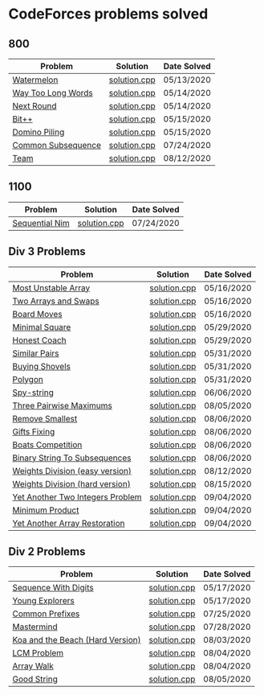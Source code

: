 # CodeForces problems solved

## 800

| Problem                                | Solution                         | Date Solved |
| -------------------------------------- | -------------------------------- | ----------- |
| [Watermelon][watermelon1]              | [solution.cpp][watermelon2]      | 05/13/2020  |
| [Way Too Long Words][waytoolongwords1] | [solution.cpp][waytoolongwords2] | 05/14/2020  |
| [Next Round][nextround1]               | [solution.cpp][nextround2]       | 05/14/2020  |
| [Bit++][bit++1]                        | [solution.cpp][bit++2]           | 05/15/2020  |
| [Domino Piling][dominopiling1]         | [solution.cpp][dominopiling2]    | 05/15/2020  |
| [Common Subsequence][subsequence1]     | [solution.cpp][subsequence2]     | 07/24/2020  |
| [Team][team1]                          | [solution.cpp][team2]            | 08/12/2020  |

## 1100

| Problem                          | Solution                       | Date Solved |
| -------------------------------- | ------------------------------ | ----------- |
| [Sequential Nim][sequentialnim1] | [solution.cpp][sequentialnim2] | 07/24/2020  |

## Div 3 Problems

| Problem                                          | Solution                          | Date Solved |
| ------------------------------------------------ | --------------------------------- | ----------- |
| [Most Unstable Array][unstablearray1]            | [solution.cpp][unstablearray2]    | 05/16/2020  |
| [Two Arrays and Swaps][twoarrays1]               | [solution.cpp][twoarrays2]        | 05/16/2020  |
| [Board Moves][boardmoves1]                       | [solution.cpp][boardmoves2]       | 05/16/2020  |
| [Minimal Square][minimalsquare1]                 | [solution.cpp][minimalsquare2]    | 05/29/2020  |
| [Honest Coach][honestcoach1]                     | [solution.cpp][honestcoach2]      | 05/29/2020  |
| [Similar Pairs][similarpairs1]                   | [solution.cpp][similarpairs2]     | 05/31/2020  |
| [Buying Shovels][buyingshovels1]                 | [solution.cpp][buyingshovels2]    | 05/31/2020  |
| [Polygon][polygon1]                              | [solution.cpp][polygon2]          | 05/31/2020  |
| [Spy-string][spystring1]                         | [solution.cpp][spystring2]        | 06/06/2020  |
| [Three Pairwise Maximums][threepairwisemax1]     | [solution.cpp][threepairwisemax2] | 08/05/2020  |
| [Remove Smallest][removesmallest1]               | [solution.cpp][removesmallest2]   | 08/06/2020  |
| [Gifts Fixing][giftsfixing1]                     | [solution.cpp][giftsfixing2]      | 08/06/2020  |
| [Boats Competition][boatscompetition1]           | [solution.cpp][boatscompetition2] | 08/06/2020  |
| [Binary String To Subsequences][binarystring1]   | [solution.cpp][binarystring2]     | 08/06/2020  |
| [Weights Division (easy version)][wdivision_e1]  | [solution.cpp][wdivision_e2]      | 08/12/2020  |
| [Weights Division (hard version)][wdivision_h1]  | [solution.cpp][wdivision_h2]      | 08/15/2020  |
| [Yet Another Two Integers Problem][twointegers1] | [solution.cpp][twointegers2]      | 09/04/2020  |
| [Minimum Product][minprod1]                      | [solution.cpp][minprod2]          | 09/04/2020  |
| [Yet Another Array Restoration][arrres1]         | [solution.cpp][arrres2]           | 09/04/2020  |

## Div 2 Problems

| Problem                                      | Solution                        | Date Solved |
| -------------------------------------------- | ------------------------------- | ----------- |
| [Sequence With Digits][sequencedigits1]      | [solution.cpp][sequencedigits2] | 05/17/2020  |
| [Young Explorers][youngexplorers1]           | [solution.cpp][youngexplorers2] | 05/17/2020  |
| [Common Prefixes][commonprefixes1]           | [solution.cpp][commonprefixes2] | 07/25/2020  |
| [Mastermind][mastermind1]                    | [solution.cpp][mastermind2]     | 07/28/2020  |
| [Koa and the Beach (Hard Version)][koahard1] | [solution.cpp][koahard2]        | 08/03/2020  |
| [LCM Problem][lcm1]                          | [solution.cpp][lcm2]            | 08/04/2020  |
| [Array Walk][arraywalk1]                     | [solution.cpp][arraywalk2]      | 08/04/2020  |
| [Good String][goodstring1]                   | [solution.cpp][goodstring2]     | 08/05/2020  |

[watermelon1]: https://codeforces.com/problemset/problem/4/A
[watermelon2]: ./Watermelon/solution.cpp
[waytoolongwords1]: https://codeforces.com/problemset/problem/71/A
[waytoolongwords2]: ./WayTooLongWords/solution.cpp
[nextround1]: https://codeforces.com/problemset/problem/158/A
[nextround2]: ./NextRound/solution.cpp
[bit++1]: https://codeforces.com/problemset/problem/282/A
[bit++2]: ./Bit++/solution.cpp
[dominopiling1]: https://codeforces.com/problemset/problem/50/A
[dominopiling2]: ./DominoPiling/solution.cpp
[unstablearray1]: https://codeforces.com/contest/1353/problem/A
[unstablearray2]: ./MostUnstableArray/solution.cpp
[twoarrays1]: https://codeforces.com/contest/1353/problem/B
[twoarrays2]: ./TwoArraysAndSwaps/solution.cpp
[boardmoves1]: https://codeforces.com/contest/1353/problem/C
[boardmoves2]: ./BoardMoves/solution.cpp
[sequencedigits1]: https://codeforces.com/contest/1355/problem/A
[sequencedigits2]: ./SequenceWithDigits/solution.cpp
[youngexplorers1]: https://codeforces.com/contest/1355/problem/B
[youngexplorers2]: ./YoungExplorers/solution.cpp
[minimalsquare1]: https://codeforces.com/contest/1360/problem/A
[minimalsquare2]: ./MinimalSquare/solution.cpp
[honestcoach1]: https://codeforces.com/contest/1360/problem/B
[honestcoach2]: ./HonestCoach/solution.cpp
[similarpairs1]: https://codeforces.com/contest/1360/problem/C
[similarpairs2]: ./SimilarPairs/solution.cpp
[buyingshovels1]: https://codeforces.com/contest/1360/problem/D
[buyingshovels2]: ./BuyingShovels/solution.cpp
[polygon1]: https://codeforces.com/contest/1360/problem/E
[polygon2]: ./Polygon/solution.cpp
[spystring1]: https://codeforces.com/contest/1360/problem/F
[spystring2]: ./SpyString/solution.cpp
[subsequence1]: https://codeforces.com/contest/1382/problem/A
[subsequence2]: ./CommonSubsequence/solution.cpp
[sequentialnim1]: https://codeforces.com/contest/1382/problem/B
[sequentialnim2]: ./SequentialNim/solution.cpp
[commonprefixes1]: https://codeforces.com/contest/1384/problem/A
[commonprefixes2]: ./CommonPrefixes/solution.cpp
[mastermind1]: https://codeforces.com/contest/1382/problem/E
[mastermind2]: ./Mastermind/solution.cpp
[koahard1]: https://codeforces.com/contest/1384/problem/B2
[koahard2]: ./KoaAndTheBeachHard/solution.cpp
[lcm1]: https://codeforces.com/contest/1389/problem/A
[lcm2]: ./LCMProblem/solution.cpp
[arraywalk1]: https://codeforces.com/contest/1389/problem/B
[arraywalk2]: ./ArrayWalk/solution.cpp
[goodstring1]: https://codeforces.com/contest/1389/problem/C
[goodstring2]: ./GoodString/solution.cpp
[threepairwisemax1]: https://codeforces.com/contest/1385/problem/A
[threepairwisemax2]: ./ThreePairwiseMax/solution.cpp
[removesmallest1]: https://codeforces.com/contest/1399/problem/A
[removesmallest2]: ./RemoveSmallest/solution.cpp
[giftsfixing1]: https://codeforces.com/contest/1399/problem/B
[giftsfixing2]: ./GiftsFixing/solution.cpp
[boatscompetition1]: https://codeforces.com/contest/1399/problem/C
[boatscompetition2]: ./BoatsCompetition/solution.cpp
[binarystring1]: https://codeforces.com/contest/1399/problem/D
[binarystring2]: ./BinaryString/solution.cpp
[wdivision_e1]: https://codeforces.com/contest/1399/problem/E1
[wdivision_e2]: ./WeightsDivisionEasy/solution.cpp
[team1]: https://codeforces.com/problemset/problem/231/A
[team2]: ./Team/solution.cpp
[wdivision_h1]: https://codeforces.com/contest/1399/problem/E2
[wdivision_h2]: ./WeightsDivisionHard/solution.cpp
[twointegers1]: https://codeforces.com/contest/1409/problem/A
[twointegers2]: ./TwoIntegers/solution.cpp
[minprod1]: https://codeforces.com/contest/1409/problem/B
[minprod2]: ./MinProduct/solution.cpp
[arrres1]: https://codeforces.com/contest/1409/problem/C
[arrres2]: ./ArrayRestoration/solution.cpp
